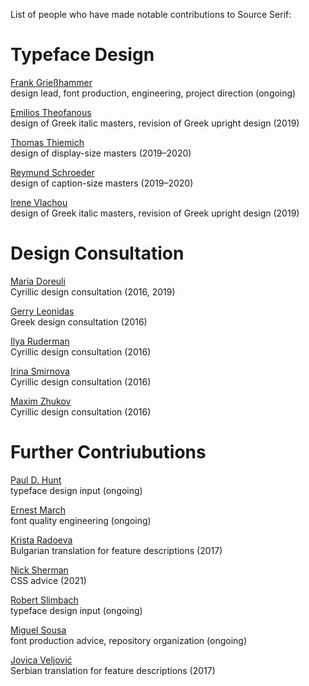 List of people who have made notable contributions to Source Serif:

# Typeface Design

[Frank Grießhammer](https://github.com/frankrolf)  
	design lead, font production, engineering, project direction (ongoing)

[Emilios Theofanous](https://www.monotype.com/studio/emilios-theofanous)  
	design of Greek italic masters, revision of Greek upright design (2019)

[Thomas Thiemich](https://twitter.com/tthiemich)  
	design of display-size masters (2019–2020)

[Reymund Schroeder](http://www.zeugler.de)  
	design of caption-size masters (2019–2020)

[Irene Vlachou](https://www.ivtype.com)  
	design of Greek italic masters, revision of Greek upright design (2019)


# Design Consultation

[Maria Doreuli](https://contrastfoundry.com/about)  
	Cyrillic design consultation (2016, 2019)

[Gerry Leonidas](https://leonidas.net)  
	Greek design consultation (2016)

[Ilya Ruderman](https://type.today/en/designer/ilya-ruderman)  
	Cyrillic design consultation (2016)

[Irina Smirnova](https://events.atypi.org/presenters/irina-smirnova)  
	Cyrillic design consultation (2016)

[Maxim Zhukov](https://typejournal.ru/en/articles/A-Letter-To-Yefimov)  
	Cyrillic design consultation (2016)


# Further Contriubutions

[Paul D. Hunt](https://fonts.adobe.com/designers/paul-d-hunt)  
	typeface design input (ongoing)

[Ernest March](https://blog.typekit.com/2014/01/21/an-unconventional-engineer-how-fine-art-and-computer-smarts-brought-ernie-march-to-adobe/)  
	font quality engineering (ongoing)

[Krista Radoeva](https://www.kristaradoeva.com/About-me)  
	Bulgarian translation for feature descriptions (2017)

[Nick Sherman](https://nicksherman.com)  
	CSS advice (2021)

[Robert Slimbach](https://en.wikipedia.org/wiki/Robert_Slimbach)  
	typeface design input (ongoing)

[Miguel Sousa](https://github.com/miguelsousa)  
	font production advice, repository organization (ongoing)

[Jovica Veljović](https://en.wikipedia.org/wiki/Jovica_Veljović)  
	Serbian translation for feature descriptions (2017)
